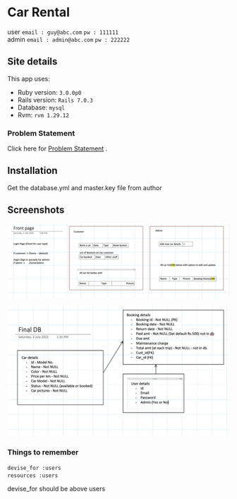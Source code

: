 # Car Rental

user
`email : guy@abc.com`
`pw : 111111`  
admin
`email : admin@abc.com`
`pw : 222222`

## Site details

This app uses:

- Ruby version: `3.0.0p0`
- Rails version: `Rails 7.0.3`
- Database: `mysql`
- Rvm: `rvm 1.29.12`

### Problem Statement

Click here for [Problem Statement](https://github.com/kanishk333gupta/car-rental/blob/main/Car%20rental.txt) .

## Installation

Get the database.yml and master.key file from author

## Screenshots

![App Screenshot](https://github.com/kanishk333gupta/Car-Rental/blob/main/img/Screenshot%202022-07-04%20at%2010.17.51%20AM.png?raw=true)

![App Screenshot](https://github.com/kanishk333gupta/car-rental/blob/main/img/Screenshot%202022-07-22%20at%204.40.40%20PM.png?raw=true)

### Things to remember

`devise_for :users`  
`resources :users`

devise_for should be above users
